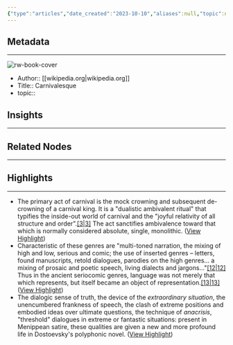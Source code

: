 ```yaml
---
{"type":"articles","date_created":"2023-10-10","aliases":null,"topic":null,"url":"https://en.wikipedia.org/wiki/Carnivalesque","layout":null,"banner":null,"dg-publish":true,"tags":null,"permalink":"/300-biblio/200-articles/carnivalesque/","dgPassFrontmatter":true,"created":"2023-10-20T12:44:22.000-05:00","updated":"2023-10-20T12:44:22.000-05:00"}
---
```


## Metadata
---
![rw-book-cover](https://readwise-assets.s3.amazonaws.com/static/images/article3.5c705a01b476.png)
- Author:: [[wikipedia.org\|wikipedia.org]]
- Title:: Carnivalesque
- topic::  



## Insights
---
## Related Nodes
---

## Highlights 
---
- The primary act of carnival is the mock crowning and subsequent de-crowning of a carnival king. It is a "dualistic ambivalent ritual" that typifies the inside-out world of carnival and the "joyful relativity of all structure and order".[[3\|3]](https://en.wikipedia.org/wiki/Carnivalesque#cite_note-3) The act sanctifies ambivalence toward that which is normally considered absolute, single, monolithic. ([View Highlight](https://read.readwise.io/read/01hcbgc1f0zpc3se5brwt7vzjf))
- Characteristic of these genres are "multi-toned narration, the mixing of high and low, serious and comic; the use of inserted genres – letters, found manuscripts, retold dialogues, parodies on the high genres... a mixing of prosaic and poetic speech, living dialects and jargons..."[[12\|12]](https://en.wikipedia.org/wiki/Carnivalesque#cite_note-12) Thus in the ancient seriocomic genres, language was not merely that which represents, but itself became an object of representation.[[13\|13]](https://en.wikipedia.org/wiki/Carnivalesque#cite_note-13) ([View Highlight](https://read.readwise.io/read/01hcbgdp2054x3728r23qmn4t2))
- The dialogic sense of truth, the device of the *extraordinary situation*, the unencumbered frankness of speech, the clash of extreme positions and embodied ideas over ultimate questions, the technique of *anacrisis*, "threshold" dialogues in extreme or fantastic situations: present in Menippean satire, these qualities are given a new and more profound life in Dostoevsky's polyphonic novel. ([View Highlight](https://read.readwise.io/read/01hcbghnxjff554trecbyzd9s2))
